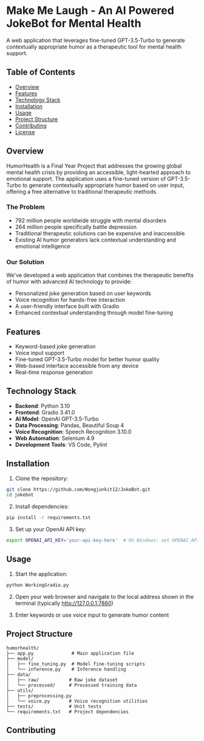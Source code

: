 # Make Me Laugh - An AI Powered JokeBot for Mental Health

A web application that leverages fine-tuned GPT-3.5-Turbo to generate contextually appropriate humor as a therapeutic tool for mental health support.

## Table of Contents
- [Overview](#overview)
- [Features](#features)
- [Technology Stack](#technology-stack)
- [Installation](#installation)
- [Usage](#usage)
- [Project Structure](#project-structure)
- [Contributing](#contributing)
- [License](#license)

## Overview

HumorHealth is a Final Year Project that addresses the growing global mental health crisis by providing an accessible, light-hearted approach to emotional support. The application uses a fine-tuned version of GPT-3.5-Turbo to generate contextually appropriate humor based on user input, offering a free alternative to traditional therapeutic methods.

### The Problem
- 792 million people worldwide struggle with mental disorders
- 264 million people specifically battle depression
- Traditional therapeutic solutions can be expensive and inaccessible
- Existing AI humor generators lack contextual understanding and emotional intelligence

### Our Solution
We've developed a web application that combines the therapeutic benefits of humor with advanced AI technology to provide:
- Personalized joke generation based on user keywords
- Voice recognition for hands-free interaction
- A user-friendly interface built with Gradio
- Enhanced contextual understanding through model fine-tuning

## Features
- Keyword-based joke generation
- Voice input support
- Fine-tuned GPT-3.5-Turbo model for better humor quality
- Web-based interface accessible from any device
- Real-time response generation

## Technology Stack
- **Backend**: Python 3.10
- **Frontend**: Gradio 3.41.0
- **AI Model**: OpenAI GPT-3.5-Turbo
- **Data Processing**: Pandas, Beautiful Soup 4
- **Voice Recognition**: Speech Recognition 3.10.0
- **Web Automation**: Selenium 4.9
- **Development Tools**: VS Code, Pylint

## Installation

1. Clone the repository:
```bash
git clone https://github.com/Wongjunkit12/JokeBot.git
cd jokebot
```

2. Install dependencies:
```bash
pip install -r requirements.txt
```

3. Set up your OpenAI API key:
```bash
export OPENAI_API_KEY='your-api-key-here'  # On Windows: set OPENAI_API_KEY=your-api-key-here
```

## Usage

1. Start the application:
```bash
python WorkingGradio.py
```

2. Open your web browser and navigate to the local address shown in the terminal (typically http://127.0.0.1:7860)

3. Enter keywords or use voice input to generate humor content

## Project Structure
```
humorhealth/
├── app.py              # Main application file
├── model/
│   ├── fine_tuning.py  # Model fine-tuning scripts
│   └── inference.py    # Inference handling
├── data/
│   ├── raw/           # Raw joke dataset
│   └── processed/     # Processed training data
├── utils/
│   ├── preprocessing.py
│   └── voice.py       # Voice recognition utilities
├── tests/             # Unit tests
└── requirements.txt   # Project dependencies
```

## Contributing


